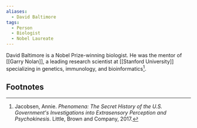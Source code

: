 ```yaml
---
aliases:
  - David Baltimore
tags:
  - Person
  - Biologist
  - Nobel Laureate
---
```

David Baltimore is a Nobel Prize-winning biologist. He was the mentor of [[Garry Nolan]], a leading research scientist at [[Stanford University]] specializing in genetics, immunology, and bioinformatics[^1].

## Footnotes
[^1]: Jacobsen, Annie. *Phenomena: The Secret History of the U.S. Government's Investigations into Extrasensory Perception and Psychokinesis*. Little, Brown and Company, 2017.

